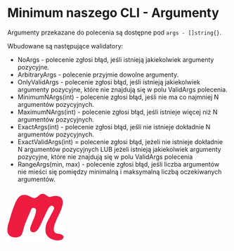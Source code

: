 # Minimum naszego CLI - Argumenty

Argumenty przekazane do polecenia są dostępne pod `args - []string{}`.

Wbudowane są następujące walidatory:

- NoArgs - polecenie zgłosi błąd, jeśli istnieją jakiekolwiek argumenty pozycyjne.
- ArbitraryArgs - polecenie przyjmie dowolne argumenty.
- OnlyValidArgs - polecenie zgłosi błąd, jeśli istnieją jakiekolwiek argumenty pozycyjne, które nie znajdują się w polu ValidArgs polecenia.
- MinimumNArgs(int) - polecenie zgłosi błąd, jeśli nie ma co najmniej N argumentów pozycyjnych.
- MaximumNArgs(int) - polecenie zgłosi błąd, jeśli istnieje więcej niż N argumentów pozycyjnych.
- ExactArgs(int) - polecenie zgłosi błąd, jeśli nie istnieje dokładnie N argumentów pozycyjnych.
- ExactValidArgs(int) = polecenie zgłosi błąd, jeżeli nie istnieje dokładnie N argumentów pozycyjnych LUB jeżeli istnieją jakiekolwiek argumenty pozycyjne, które nie znajdują się w polu ValidArgs polecenia
- RangeArgs(min, max) - polecenie zgłosi błąd, jeśli liczba argumentów nie mieści się pomiędzy minimalną i maksymalną liczbą oczekiwanych argumentów.

<!-- Copy this block for every slide -->
<BarBottom  title="Goat - Poznań Go Devs #7">
  <Item text="Meetup">
    <a href="https://www.meetup.com/pl-PL/goat-poznan-go-devs/"><img src="/images/meetup-icon.svg" class="w-5"/></a>
  </Item>
</BarBottom>